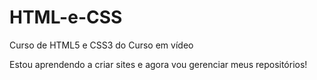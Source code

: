 # HTML-e-CSS
 Curso de HTML5 e CSS3 do Curso em vídeo

Estou aprendendo a criar sites e agora vou gerenciar meus repositórios!
<a href="">